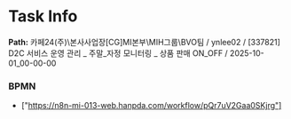 # Task Info

**Path:** 카페24(주)\본사사업장\[CG]MI본부\MIH그룹\BVO팀 / ynlee02 / [337821] D2C 서비스 운영 관리 _ 주말_자정 모니터링 _ 상품 판매 ON_OFF / 2025-10-01_00-00-00

### BPMN
- ["https://n8n-mi-013-web.hanpda.com/workflow/pQr7uV2Gaa0SKjrg"]

